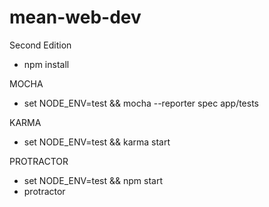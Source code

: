 # mean-web-dev

Second Edition
- npm install

MOCHA
- set NODE_ENV=test && mocha --reporter spec app/tests

KARMA
- set NODE_ENV=test && karma start

PROTRACTOR
- set NODE_ENV=test && npm start
- protractor